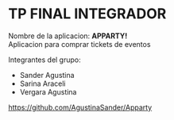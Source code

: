 # TP FINAL INTEGRADOR
Nombre de la aplicacion: <b>APPARTY!</b> <br>
Aplicacion para comprar tickets de eventos

Integrantes del grupo:
- Sander Agustina
- Sarina Araceli
- Vergara Agustina

https://github.com/AgustinaSander/Apparty
